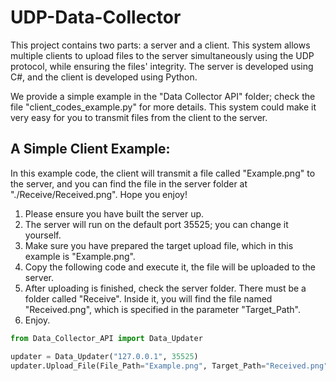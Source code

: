 # UDP-Data-Collector
This project contains two parts: a server and a client. This system allows multiple clients to upload files to the server simultaneously using the UDP protocol, while ensuring the files' integrity. The server is developed using C#, and the client is developed using Python.

We provide a simple example in the "Data Collector API" folder; check the file "client_codes_example.py" for more details. This system could make it very easy for you to transmit files from the client to the server.

## A Simple Client Example:
In this example code, the client will transmit a file called "Example.png" to the server, and you can find the file in the server folder at "./Receive/Received.png". Hope you enjoy!

1. Please ensure you have built the server up.
2. The server will run on the default port 35525; you can change it yourself.
3. Make sure you have prepared the target upload file, which in this example is "Example.png".
4. Copy the following code and execute it, the file will be uploaded to the server.
5. After uploading is finished, check the server folder. There must be a folder called "Receive". Inside it, you will find the file named "Received.png", which is specified in the parameter "Target_Path".
6. Enjoy.

```python
from Data_Collector_API import Data_Updater

updater = Data_Updater("127.0.0.1", 35525)
updater.Upload_File(File_Path="Example.png", Target_Path="Received.png") 
```
